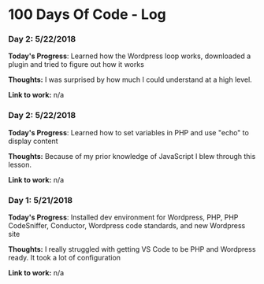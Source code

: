 # 100 Days Of Code - Log

### Day 2: 5/22/2018


**Today's Progress**: Learned how the Wordpress loop works, downloaded a plugin and tried to figure out how it works

**Thoughts:** I was surprised by how much I could understand at a high level.

**Link to work:** n/a



### Day 2: 5/22/2018


**Today's Progress**: Learned how to set variables in PHP and use "echo" to display content

**Thoughts:** Because of my prior knowledge of JavaScript I blew through this lesson.

**Link to work:** n/a


### Day 1: 5/21/2018


**Today's Progress**: Installed dev environment for Wordpress, PHP, PHP CodeSniffer, Conductor, Wordpress code standards, and new Wordpress site

**Thoughts:** I really struggled with getting VS Code to be PHP and Wordpress ready. It took a lot of configuration

**Link to work:** n/a


